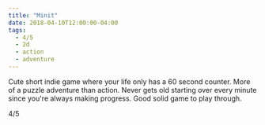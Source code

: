 ```yaml
---
title: "Minit"
date: 2018-04-10T12:00:00-04:00
tags:
  - 4/5
  - 2d
  - action
  - adventure
---
```


Cute short indie game where your life only has a 60 second counter. More of a puzzle adventure than action. Never gets old starting over every minute since you're always making progress. Good solid game to play through.

4/5
